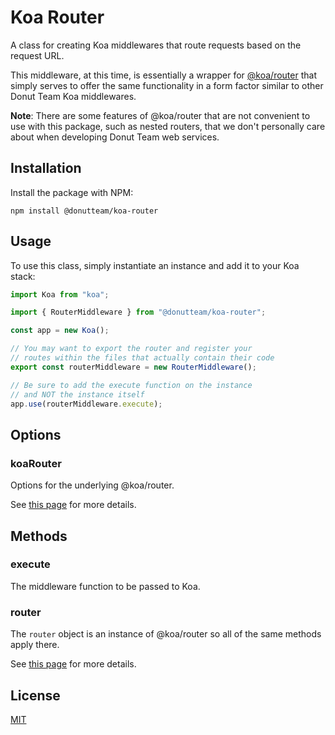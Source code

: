 # Koa Router
A class for creating Koa middlewares that route requests based on the request URL.

This middleware, at this time, is essentially a wrapper for [@koa/router](https://www.npmjs.com/package/@koa/router) that simply serves to offer the same functionality in a form factor similar to other Donut Team Koa middlewares.

**Note**: There are some features of @koa/router that are not convenient to use with this package, such as nested routers, that we don't personally care about when developing Donut Team web services.

## Installation
Install the package with NPM:

```
npm install @donutteam/koa-router
```

## Usage
To use this class, simply instantiate an instance and add it to your Koa stack:

```js
import Koa from "koa";

import { RouterMiddleware } from "@donutteam/koa-router";

const app = new Koa();

// You may want to export the router and register your
// routes within the files that actually contain their code
export const routerMiddleware = new RouterMiddleware();

// Be sure to add the execute function on the instance
// and NOT the instance itself
app.use(routerMiddleware.execute);
```

## Options
### koaRouter
Options for the underlying @koa/router.

See [this page](https://github.com/koajs/router/blob/HEAD/API.md#new-routeropts) for more details.

## Methods
### execute
The middleware function to be passed to Koa.

### router
The `router` object is an instance of @koa/router so all of the same methods apply there.

See [this page](https://github.com/koajs/router/blob/HEAD/API.md#routergetputpostpatchdeletedel--coderoutercode) for more details.

## License
[MIT](https://github.com/donutteam/koa-router/blob/main/LICENSE.md)